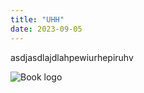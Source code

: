 ```yaml
---
title: "UHH"
date: 2023-09-05
---
```


asdjasdlajdlahpewiurhepiruhv

![Book logo](/cyberian_blog/docs/assets/testme.png)
